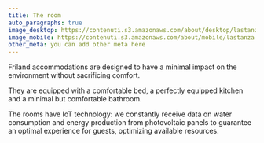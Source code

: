 ```yaml
---
title: The room
auto_paragraphs: true
image_desktop: https://contenuti.s3.amazonaws.com/about/desktop/lastanza.jpeg
image_mobile: https://contenuti.s3.amazonaws.com/about/mobile/lastanza.jpeg
other_meta: you can add other meta here
---
```


Friland accommodations are designed to have a minimal impact on the environment without sacrificing comfort. 

They are equipped with a comfortable bed, a perfectly equipped kitchen and a minimal but comfortable bathroom. 

The rooms have IoT technology: we constantly receive data on water consumption and energy production from photovoltaic panels to guarantee an optimal experience for guests, optimizing available resources.